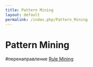 ```yaml
---
title: Pattern Mining
layout: default
permalink: /index.php/Pattern_Mining
---
```


# Pattern Mining

#перенаправление [Rule Mining](Rule_Mining)
